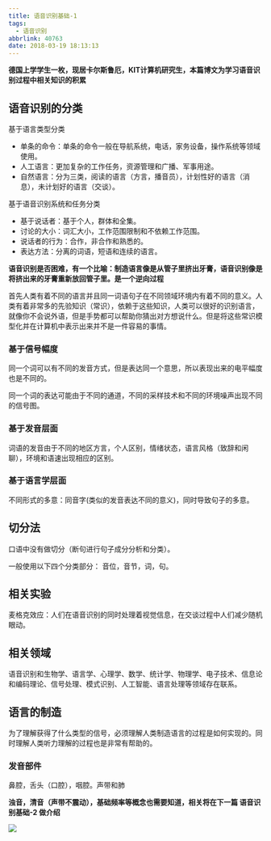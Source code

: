```yaml
---
title: 语音识别基础-1
tags:
  - 语音识别
abbrlink: 40763
date: 2018-03-19 18:13:13
---
```


**德国上学学生一枚，现居卡尔斯鲁厄，KIT计算机研究生，本篇博文为学习语音识别过程中相关知识的积累**

## 语音识别的分类

基于语言类型分类

- 单条的命令：单条的命令一般在导航系统，电话，家务设备，操作系统等领域使用。
- 人工语言：更加复杂的工作任务，资源管理和广播、军事用途。
- 自然语言：分为三类，阅读的语言（方言，播音员），计划性好的语言（消息），未计划好的语言（交谈）。

基于语音识别系统和任务分类

- 基于说话者：基于个人，群体和全集。
- 讨论的大小：词汇大小，工作范围限制和不依赖工作范围。
- 说话者的行为：合作，非合作和熟悉的。
- 表达方法：分离的词语，短语和连续的语言。

**语音识别是否困难，有一个比喻：制造语言像是从管子里挤出牙膏，语音识别像是将挤出来的牙膏重新放回管子里。是一个逆向过程**

首先人类有着不同的语言并且同一词语句子在不同领域环境内有着不同的意义。人类有着非常多的先验知识（常识），依赖于这些知识，人类可以很好的识别语言，就像你不会说外语，但是手势都可以帮助你猜出对方想说什么。但是将这些常识模型化并在计算机中表示出来并不是一件容易的事情。

### 基于信号幅度

同一个词可以有不同的发音方式，但是表达同一个意思，所以表现出来的电平幅度也是不同的。

同一个词的表达可能由于不同的通道，不同的采样技术和不同的环境噪声出现不同的信号图。

### 基于发音层面

词语的发音由于不同的地区方言，个人区别，情绪状态，语言风格（致辞和闲聊），环境和语速出现相应的区别。

### 基于语言学层面

不同形式的多意：同音字(类似的发音表达不同的意义)，同时导致句子的多意。

## 切分法

口语中没有做切分（断句进行句子成分分析和分类）。

一般使用以下四个分类部分： 音位，音节，词，句。

## 相关实验

麦格克效应：人们在语音识别的同时处理着视觉信息，在交谈过程中人们减少随机眼动。

## 相关领域

语音识别和生物学、语言学、心理学、数学、统计学、物理学、电子技术、信息论和编码理论、信号处理、模式识别、人工智能、语言处理等领域存在联系。

## 语言的制造

为了理解获得了什么类型的信号，必须理解人类制造语言的过程是如何实现的。同时理解人类听力理解的过程也是非常有帮助的。

### 发音部件

鼻腔，舌头（口腔），咽腔。声带和肺

**浊音，清音（声带不震动），基础频率等概念也需要知道，相关将在下一篇 语音识别基础-2 做介绍**

![](http://7xonju.com1.z0.glb.clouddn.com/image/logo/mainlogo.png)